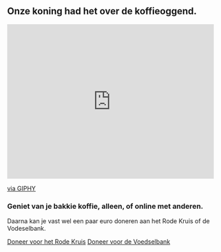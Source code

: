 ## Onze koning had het over de koffieoggend.

<iframe src="https://giphy.com/embed/Y0V3Gbcb6ZOUTmVeNL" width="480" height="360" frameBorder="0" class="giphy-embed" allowFullScreen></iframe><p><a href="https://giphy.com/gifs/Y0V3Gbcb6ZOUTmVeNL">via GIPHY</a></p>

### Geniet van je bakkie koffie, alleen, of online met anderen.

Daarna kan je vast wel een paar euro doneren aan het Rode Kruis of de Vodeselbank.

[Doneer voor het Rode Kruis](https://doneer.rodekruis.nl/doneer)
[Doneer voor de Voedselbank](https://www.voedselbankennederland.nl/steun-ons/steun-voedselbank-donatie/)
